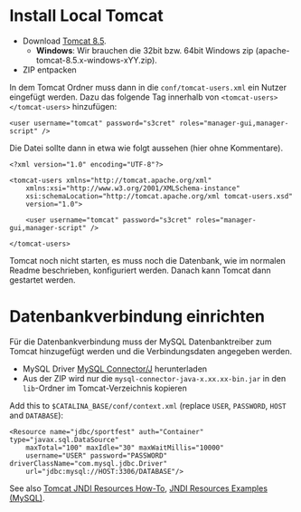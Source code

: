 # Install Local Tomcat

- Download [Tomcat 8.5](https://tomcat.apache.org/download-80.cgi#8.5.15).
    - **Windows**: Wir brauchen die 32bit bzw. 64bit Windows zip (apache-tomcat-8.5.x-windows-xYY.zip).
- ZIP entpacken

In dem Tomcat Ordner muss dann in die `conf/tomcat-users.xml` ein Nutzer eingefügt werden. Dazu das folgende Tag innerhalb von `<tomcat-users></tomcat-users>` hinzufügen:

    <user username="tomcat" password="s3cret" roles="manager-gui,manager-script" />

Die Datei sollte dann in etwa wie folgt aussehen (hier ohne Kommentare).

    <?xml version="1.0" encoding="UTF-8"?>

    <tomcat-users xmlns="http://tomcat.apache.org/xml"
        xmlns:xsi="http://www.w3.org/2001/XMLSchema-instance"
        xsi:schemaLocation="http://tomcat.apache.org/xml tomcat-users.xsd"
        version="1.0">

        <user username="tomcat" password="s3cret" roles="manager-gui,manager-script" />

    </tomcat-users>

Tomcat noch nicht starten, es muss noch die Datenbank, wie im normalen Readme beschrieben, konfiguriert werden. Danach kann Tomcat dann gestartet werden.

# Datenbankverbindung einrichten

Für die Datenbankverbindung muss der MySQL Datenbanktreiber zum Tomcat hinzugefügt werden und die Verbindungsdaten angegeben werden.

- MySQL Driver [MySQL Connector/J](https://dev.mysql.com/downloads/connector/j/) herunterladen
- Aus der ZIP wird nur die `mysql-connector-java-x.xx.xx-bin.jar` in den `lib`-Ordner im Tomcat-Verzeichnis kopieren

Add this to `$CATALINA_BASE/conf/context.xml` (replace `USER`, `PASSWORD`, `HOST` and `DATABASE`):

    <Resource name="jdbc/sportfest" auth="Container" type="javax.sql.DataSource"
        maxTotal="100" maxIdle="30" maxWaitMillis="10000"
        username="USER" password="PASSWORD" driverClassName="com.mysql.jdbc.Driver"
        url="jdbc:mysql://HOST:3306/DATABASE"/>

See also [Tomcat JNDI Resources How-To](https://tomcat.apache.org/tomcat-8.0-doc/jndi-resources-howto.html#JDBC_Data_Sources), [JNDI Resources Examples (MySQL)](https://tomcat.apache.org/tomcat-8.0-doc/jndi-datasource-examples-howto.html#MySQL_DBCP_Example).
